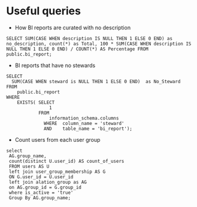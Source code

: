 # Useful queries

* How BI reports are curated with no description
```
SELECT SUM(CASE WHEN description IS NULL THEN 1 ELSE 0 END) as no_description, count(*) as Total, 100 * SUM(CASE WHEN description IS NULL THEN 1 ELSE 0 END) / COUNT(*) AS Percentage FROM public.bi_report;
```

* BI reports that have no stewards 
```
SELECT 
  SUM(CASE WHEN steward is NULL THEN 1 ELSE 0 END)  as No_Steward
FROM 
    public.bi_report
WHERE 
    EXISTS( SELECT 
                1 
            FROM 
                information_schema.columns 
              WHERE  column_name = 'steward'
              AND    table_name = 'bi_report');
```

* Count users from each user group
```
select 
 AG.group_name,
 count(distinct U.user_id) AS count_of_users
 FROM users AS U
 left join user_group_membership AS G
 ON G.user_id = U.user_id
 left join alation_group as AG
 on AG.group_id = G.group_id
 where is_active = 'true'
 Group By AG.group_name;
```
